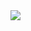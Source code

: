 <img src="https://img.shields.io/badge/renovate-1A1F6C.svg?style=for-the-badge&logo=RenovateBot&logoColor=white">